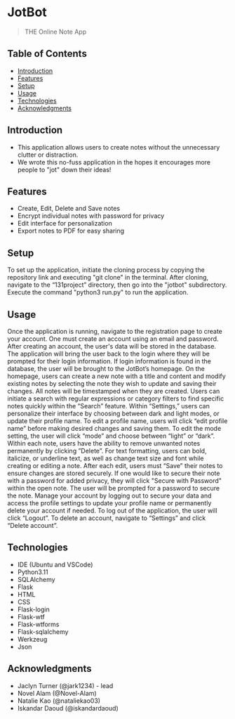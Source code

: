 # JotBot
> THE Online Note App

## Table of Contents
* [Introduction](#introduction)
* [Features](#features)
* [Setup](#installation)
* [Usage](#usage)
* [Technologies](#technology)
* [Acknowledgments](#acknowledgments)

## Introduction
 - This application allows users to create notes without the unnecessary clutter or distraction.
 - We wrote this no-fuss application in the hopes it encourages more people to "jot" down their ideas!

## Features
 - Create, Edit, Delete and Save notes
 - Encrypt individual notes with password for privacy
 - Edit interface for personalization
 - Export notes to PDF for easy sharing

## Setup
To set up the application, initiate the cloning process by copying the repository link and executing "git clone" in the terminal. After cloning, navigate to the “131project” directory, then go into the "jotbot" subdirectory. Execute the command "python3 run.py" to run the application.

## Usage
Once the application is running, navigate to the registration page to create your account. One must create an account using an email and password. After creating an account, the user's data will be stored in the database. The application will bring the user back to the login where they will be prompted for their login information. If login information is found in the database, the user will be brought to the JotBot’s homepage. On the homepage, users can create a new note with a title and content and modify existing notes by selecting the note they wish to update and saving their changes. All notes will be timestamped when they are created. Users can initiate a search with regular expressions or category filters to find specific notes quickly within the “Search” feature. Within “Settings,” users can personalize their interface by choosing between dark and light modes, or update their profile name. To edit a profile name, users will click “edit profile name” before making desired changes and saving them. To edit the mode setting, the user will click “mode” and choose between “light” or “dark”. Within each note, users have the ability to remove unwanted notes permanently by clicking ”Delete”. For text formatting, users can bold, italicize, or underline text, as well as change text size and font while creating or editing a note. After each edit, users must “Save” their notes to ensure changes are stored securely. If one would like to secure their note with a password for added privacy, they will click "Secure with Password" within the open note. The user will be prompted for a password to secure the note. Manage your account by logging out to secure your data and access the profile settings to update your profile name or permanently delete your account if needed. To log out of the application, the user will click “Logout”. To delete an account, navigate to “Settings” and click “Delete account”.

## Technologies
- IDE (Ubuntu and VSCode)
- Python3.11
- SQLAlchemy
- Flask
- HTML
- CSS
- Flask-login
- Flask-wtf
- Flask-wtforms
- Flask-sqlalchemy
- Werkzeug
- Json

## Acknowledgments
 - Jaclyn Turner (@jark1234) - lead
 - Novel Alam (@Novel-Alam)
 - Natalie Kao (@nataliekao03)
 - Iskandar Daoud (@iskandardaoud)
